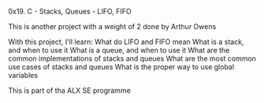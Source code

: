 0x19. C - Stacks, Queues - LIFO, FIFO

This is another project with a weight of 2 done by Arthur Owens

With this project, I'll learn:
What do LIFO and FIFO mean
What is a stack, and when to use it
What is a queue, and when to use it
What are the common implementations of stacks and queues
What are the most common use cases of stacks and queues
What is the proper way to use global variables

This is part of tha ALX SE programme
